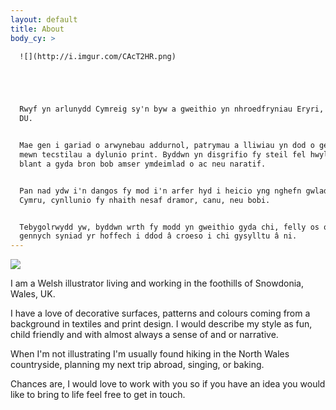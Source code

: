 ```yaml
---
layout: default
title: About
body_cy: >

  ![](http://i.imgur.com/CAcT2HR.png)





  Rwyf yn arlunydd Cymreig sy'n byw a gweithio yn nhroedfryniau Eryri, Cymru, y
  DU.


  Mae gen i gariad o arwynebau addurnol, patrymau a lliwiau yn dod o gefndir
  mewn tecstilau a dylunio print. Byddwn yn disgrifio fy steil fel hwyl, addas i
  blant a gyda bron bob amser ymdeimlad o ac neu naratif.


  Pan nad ydw i'n dangos fy mod i'n arfer hyd i heicio yng nghefn gwlad Gogledd
  Cymru, cynllunio fy nhaith nesaf dramor, canu, neu bobi.


  Tebygolrwydd yw, byddwn wrth fy modd yn gweithio gyda chi, felly os oes
  gennych syniad yr hoffech i ddod â croeso i chi gysylltu â ni.
---
```


![](http://i.imgur.com/CAcT2HR.png)

I am a Welsh illustrator living and working in the foothills of Snowdonia, Wales, UK.

I have a love of decorative surfaces, patterns and colours coming from a background in textiles and print design. I would describe my style as fun, child friendly and with almost always a sense of and or narrative.

When I'm not illustrating I'm usually found hiking in the North Wales countryside, planning my next trip abroad, singing, or baking.

Chances are, I would love to work with you so if you have an idea you would like to bring to life feel free to get in touch.



